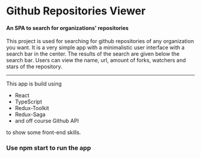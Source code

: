 # Github Repositories Viewer

#### An SPA to search for organizations' repositories

This project is used for searching for github repositories of any organization you want.
It is a very simple app with a minimalistic user interface with a search bar in the center.
The results of the search are given below the search bar.
Users can view the name, url, amount of forks, watchers and stars of the repository.

---

This app is build using

- React
- TypeScript
- Redux-Toolkit
- Redux-Saga
- and off course Github API

to show some front-end skills.

### Use npm start to run the app

